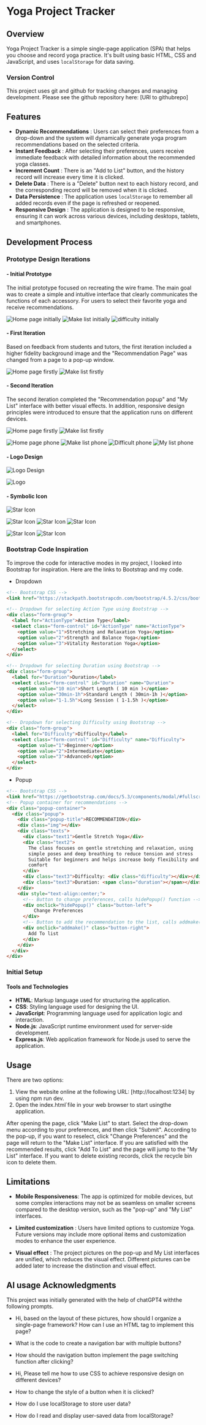 # Yoga Project Tracker

## Overview
Yoga Project Tracker is a simple single-page application (SPA) that helps you choose and record yoga practice. It's built using basic HTML, CSS and JavaScript, and uses `localStorage` for data saving.

### Version Control
This project uses git and github for tracking changes and managing development. Please see the github repository here: [URl to githubrepo]

## Features
- **Dynamic Recommendations** : Users can select their preferences from a drop-down and the system will dynamically generate yoga program recommendations based on the selected criteria.
- **Instant Feedback** : After selecting their preferences, users receive immediate feedback with detailed information about the recommended yoga classes.
- **Increment Count** : There is an "Add to List" button, and the history record will increase every time it is clicked.
- **Delete Data** : There is a "Delete" button next to each history record, and the corresponding record will be removed when it is clicked.
- **Data Persistence** : The application uses `localStorage` to remember all added records even if the page is refreshed or reopened.
- **Responsive Design** : The application is designed to be responsive, ensuring it can work across various devices, including desktops, tablets, and smartphones.

## Development Process

### Prototype Design Iterations

#### - Initial Prototype
The initial prototype focused on recreating the wire frame. The main goal was to create a simple and intuitive interface that clearly communicates the functions of each accessory. For users to select their favorite yoga and receive recommendations.

![Home page initially](images/homePageInitial.png)
![Make list initially](images/makeListInitial.png)
![difficulty initially](images/Difficulty.png)

#### - First Iteration
Based on feedback from students and tutors, the first iteration included a higher fidelity background image and the "Recommendation Page" was changed from a page to a pop-up window.

![Home page firstly](images/homePageFirst.png)
![Make list firstly](images/difficultyFirst.png)

#### -  Second Iteration
The second iteration completed the "Recommendation popup" and "My List" interface with better visual effects. In addition, responsive design principles were introduced to ensure that the application runs on different devices.

![Home page firstly](images/recomSecond.png)
![Make list firstly](images/myListFinal.png)

![Home page phone](images/homePagePhone.png) ![Make list phone](images/makeListPhone.png)
![Difficult phone](images/difficultPhone.png) ![My list phone](images/myListPhone.png)
#### - Logo Design

![Logo Design](images/logoImage.png)

![Logo](images/logo.png)

#### - Symbolic Icon
![Star Icon](images/delete.png)

![Star Icon](images/star.png)
![Star Icon](images/star.png)
![Star Icon](images/star.png)

![Star Icon](images/button-left.png)
![Star Icon](images/button-right.png)

### Bootstrap Code Inspiration
To improve the code for interactive modes in my project, I looked into Bootstrap for inspiration. Here are the links to Bootstrap and my code.

- Dropdown
```html
<!-- Bootstrap CSS -->
<link href="https://stackpath.bootstrapcdn.com/bootstrap/4.5.2/css/bootstrap.min.css" rel="stylesheet">

<!-- Dropdown for selecting Action Type using Bootstrap -->
<div class="form-group">
  <label for="ActionType">Action Type</label>
  <select class="form-control" id="ActionType" name="ActionType">
    <option value="1">Stretching and Relaxation Yoga</option>
    <option value="2">Strength and Balance Yoga</option>
    <option value="3">Vitality Restoration Yoga</option>
  </select>
</div>

<!-- Dropdown for selecting Duration using Bootstrap -->
<div class="form-group">
  <label for="Duration">Duration</label>
  <select class="form-control" id="Duration" name="Duration">
    <option value="10 min">Short Length ( 10 min )</option>
    <option value="30min-1h">Standard Length ( 30min-1h )</option>
    <option value="1-1.5h">Long Session ( 1-1.5h )</option>
  </select>
</div>

<!-- Dropdown for selecting Difficulty using Bootstrap -->
<div class="form-group">
  <label for="Difficulty">Difficulty</label>
  <select class="form-control" id="Difficulty" name="Difficulty">
    <option value="1">Beginner</option>
    <option value="2">Intermediate</option>
    <option value="3">Advanced</option>
  </select>
</div>
 ```

- Popup
```html
<!-- Bootstrap CSS -->
<link href="https://getbootstrap.com/docs/5.3/components/modal/#fullscreen-modal" rel="stylesheet">
<!-- Popup container for recommendations -->
<div class="popup-container">
  <div class="popup">
    <div class="popup-title">RECOMMENDATION</div>
    <div class="img"></div>
    <div class="texts">
      <div class="text1">Gentle Stretch Yoga</div>
      <div class="text2">
        The class focuses on gentle stretching and relaxation, using
        simple poses and deep breathing to reduce tension and stress
        Suitable for beginners and helps increase body flexibility and
        comfort
      </div>
      <div class="text3">Difficulty: <div class="difficulty"></div></div>
      <div class="text3">Duration: <span class="duration"></span></div> 
    </div>
    <div style="text-align:center;">
      <!-- Button to change preferences, calls hidePopup() function -->
      <div onclick="hidePopup()" class="button-left">
          Change Preferences
      </div>
      <!-- Button to add the recommendation to the list, calls addmake() function -->
      <div onclick="addmake()" class="button-right">
        Add To list
      </div>
    </div>
  </div>
</div>
 ```

### Initial Setup

#### Tools and Technologies
- **HTML**: Markup language used for structuring the application.
- **CSS**: Styling language used for designing the UI.
- **JavaScript**: Programming language used for application logic and interaction.
- **Node.js**: JavaScript runtime environment used for server-side development.
- **Express.js**: Web application framework for Node.js used to serve the application.

## Usage
There are two options:

1. View the website online at the following URL: [http://localhost:1234] by using npm run dev.
2. 0pen the index.html`file in your web browser to start usingthe application.
   
After opening the page, click "Make List" to start. 
Select the drop-down menu according to your preferences, and then click "Submit". According to the pop-up, if you want to reselect, click "Change Preferences" and the page will return to the "Make List" interface. 
If you are satisfied with the recommended results, click "Add To List" and the page will jump to the "My List" interface. If you want to delete existing records, click the recycle bin icon to delete them.

## Limitations
- **Mobile Responsiveness**: The app is optimized for mobile devices, but some complex interactions may not be as seamless on smaller screens compared to the desktop version, such as the "pop-up" and "My List" interfaces.

- **Limited customization** : Users have limited options to customize Yoga. Future versions may include more optional items and customization modes to enhance the user experience.
  
- **Visual effect** : The project pictures on the pop-up and My List interfaces are unified, which reduces the visual effect. Different pictures can be added later to increase the distinction and visual effect.

## AI usage Acknowledgments
This project was initially generated with the help of chatGPT4 withthe following prompts.

- Hi, based on the layout of these pictures, how should I organize a single-page framework? How can I use an HTML tag to implement this page?
  
- What is the code to create a navigation bar with multiple buttons?

- How should the navigation button implement the page switching function after clicking?

- Hi, Please tell me how to use CSS to achieve responsive design on different devices?

- How to change the style of a button when it is clicked?

- How do I use localStorage to store user data?

- How do I read and display user-saved data from localStorage?

